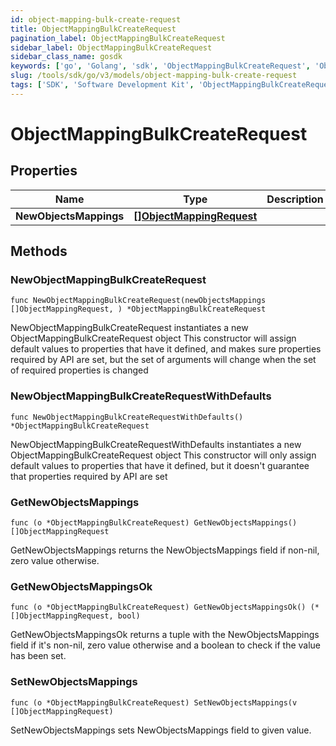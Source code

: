 ```yaml
---
id: object-mapping-bulk-create-request
title: ObjectMappingBulkCreateRequest
pagination_label: ObjectMappingBulkCreateRequest
sidebar_label: ObjectMappingBulkCreateRequest
sidebar_class_name: gosdk
keywords: ['go', 'Golang', 'sdk', 'ObjectMappingBulkCreateRequest', 'ObjectMappingBulkCreateRequest'] 
slug: /tools/sdk/go/v3/models/object-mapping-bulk-create-request
tags: ['SDK', 'Software Development Kit', 'ObjectMappingBulkCreateRequest', 'ObjectMappingBulkCreateRequest']
---
```


# ObjectMappingBulkCreateRequest

## Properties

Name | Type | Description | Notes
------------ | ------------- | ------------- | -------------
**NewObjectsMappings** | [**[]ObjectMappingRequest**](object-mapping-request) |  | 

## Methods

### NewObjectMappingBulkCreateRequest

`func NewObjectMappingBulkCreateRequest(newObjectsMappings []ObjectMappingRequest, ) *ObjectMappingBulkCreateRequest`

NewObjectMappingBulkCreateRequest instantiates a new ObjectMappingBulkCreateRequest object
This constructor will assign default values to properties that have it defined,
and makes sure properties required by API are set, but the set of arguments
will change when the set of required properties is changed

### NewObjectMappingBulkCreateRequestWithDefaults

`func NewObjectMappingBulkCreateRequestWithDefaults() *ObjectMappingBulkCreateRequest`

NewObjectMappingBulkCreateRequestWithDefaults instantiates a new ObjectMappingBulkCreateRequest object
This constructor will only assign default values to properties that have it defined,
but it doesn't guarantee that properties required by API are set

### GetNewObjectsMappings

`func (o *ObjectMappingBulkCreateRequest) GetNewObjectsMappings() []ObjectMappingRequest`

GetNewObjectsMappings returns the NewObjectsMappings field if non-nil, zero value otherwise.

### GetNewObjectsMappingsOk

`func (o *ObjectMappingBulkCreateRequest) GetNewObjectsMappingsOk() (*[]ObjectMappingRequest, bool)`

GetNewObjectsMappingsOk returns a tuple with the NewObjectsMappings field if it's non-nil, zero value otherwise
and a boolean to check if the value has been set.

### SetNewObjectsMappings

`func (o *ObjectMappingBulkCreateRequest) SetNewObjectsMappings(v []ObjectMappingRequest)`

SetNewObjectsMappings sets NewObjectsMappings field to given value.




